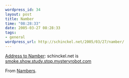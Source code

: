 ```yaml
--- 
wordpress_id: 34
layout: post
title: Namber
time: "08:28:33"
date: 2005-03-27 08:28:33
tags: 
- general
wordpress_url: http://schinckel.net/2005/03/27/namber/
---
```

[Address to Namber][1]: schinckel.net is [smoke.show.study.stop.mysteryrobot.com][2]

From [Nambers][3]. 

   [1]: http://mysteryrobot.com/cgi/namber?address=schinckel.net
   [2]: http://smoke.show.study.stop.mysteryrobot.com
   [3]: http://mysteryrobot.com/

